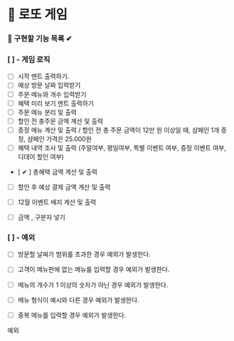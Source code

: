 # 🎰 로또 게임

### 🎯 구현할 기능 목록 ✔

### [  ] - 게임 로직

- [  ] 시작 멘트 출력하기.
- [  ] 예상 방문 날짜 입력받기
- [  ] 주문 메뉴와 개수 입력받기
- [  ] 혜택 미리 보기 멘트 출력하기
- [  ] 주문 메뉴 분리 및 출력
- [  ] 할인 전 총주문 금액 계산 및 출력
- [  ] 증정 메뉴 계산 및 출력 / 할인 전 총 주문 금액이 12만 원 이상일 때, 샴페인 1개 증정, 샴페인 가격은 25.000원
- [  ] 혜택 내역 조사 및 출력 (주말여부, 평일여부, 특별 이벤트 여부, 증정 이벤트 여부, 디데이 할인 여부) 
- [ ✔ ] 총혜택 금액 계산 및 출력
- [  ] 할인 후 예상 결제 금액 계산 및 출력
- [  ] 12월 이벤트 배지 계산 및 출력
- [  ] 금액 , 구분자 넣기


### [  ] - 예외

- [  ] 방문할 날짜가 범위를 초과한 경우 예외가 발생한다.
- [  ] 고객이 메뉴판에 없는 메뉴를 입력할 경우 예외가 발생한다.
- [  ] 메뉴의 개수가 1 이상의 숫자가 아닌 경우 예외가 발생한다.
- [  ] 메뉴 형식이 예시와 다른 경우 예외가 발생한다.
- [  ] 중복 메뉴를 입력할 경우 예외가 발생한다.






예외







